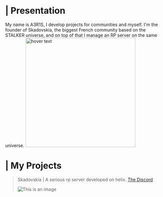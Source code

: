 # | Presentation
My name is A3R1S, I develop projects for communities and myself. I'm the founder of Skadovskia, the biggest French community based on the STALKER universe, and on top of that I manage an RP server on the same universe. <img src="[[your_relative_path_here](https://cdn.discordapp.com/emojis/714042452415348766.webp?size=128&quality=lossless)])" width="350" title="hover text">

# | My Projects ![]()

> Skadovskia | A serious rp server developed on helix.
> [The Discord](https://discord.gg/855zfAUur5)
> 
>![This is an image](https://cdn.discordapp.com/attachments/926167156939448360/1037163766355333150/stalker2_logo.png)
